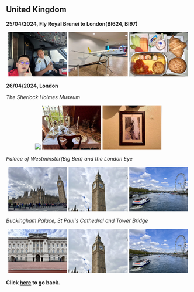 ## United Kingdom

**25/04/2024, Fly Royal Brunei to London(BI624, BI97)**

<center class ='img'>
<img src="BI1.jpg" width="32%"> <img src="BI2.jpg" width="32%"> <img src="BI3.jpg" width="32%">
</center>

**26/04/2024, London**

*The Sherlock Holmes Museum*

<center class ='img'>
<img src="Holmes1.jpg" width="32%"> <img src="Holmes2.jpg" width="32%"> <img src="Holmes3.jpg" width="32%">
</center>

*Palace of Westminster(Big Ben) and the London Eye*
<center class ='img'>
<img src="IMG_9268.jpeg" width="32%"> <img src="IMG_9264.jpeg" width="32%"> <img src="IMG_9269.jpeg" width="32%">
</center>

*Buckingham Palace, St Paul's Cathedral and Tower Bridge*
<center class ='img'>
<img src="IMG_9309.jpeg" width="32%"> <img src="IMG_9264.jpeg" width="32%"> <img src="IMG_9269.jpeg" width="32%">
</center>

**Click [here](https://wqgcx.github.io/transport/) to go back.**
